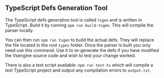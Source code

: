 ## TypeScript Defs Generation Tool

The TypeScript defs generation tool is called `tsgen` and is written in TypeScript. Build it by running `npm run build-tsgen`. This will compile the parser locally.

You can then run `npm run tsgen` to build the actual defs. They will replace the file located in the root `types` folder. Once the parser is built you only need use this command. Use it to re-generate the defs if you have modified the Vsengine source code and wish to test your change worked.

There is also a test script available: `npm run test-ts` which will compile a test TypeScript project and output any compilation errors to `output.txt`.
